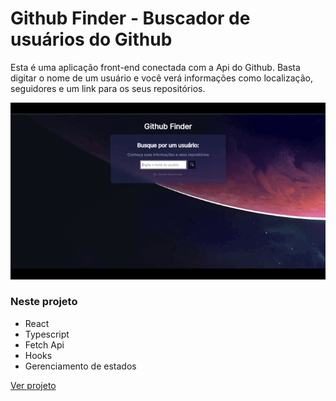 # Github Finder - Buscador de usuários do Github

Esta é uma aplicação front-end conectada com a Api do Github. 
Basta digitar o nome de um usuário e você verá informações como localização, seguidores e um link para os seus repositórios.

<p align="center">
<img width="870" src="src\assests\to_readme\Github finder.gif">
</p>

### Neste projeto

* React 
* Typescript
* Fetch Api
* Hooks
* Gerenciamento de estados

[Ver projeto](https://claudionsc.github.io/github-buscador/)